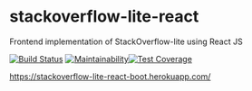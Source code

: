 # stackoverflow-lite-react

Frontend implementation of StackOverflow-lite using React JS

[![Build Status](https://travis-ci.org/anasey01/stackoverflow-lite-react.svg?branch=develop)](https://travis-ci.org/anasey01/stackoverflow-lit-react) [![Maintainability](https://api.codeclimate.com/v1/badges/3619fbc74745b2abac98/maintainability)](https://codeclimate.com/github/anasey01/stackoverflow-lite-react/maintainability)[![Test Coverage](https://api.codeclimate.com/v1/badges/3619fbc74745b2abac98/test_coverage)](https://codeclimate.com/github/anasey01/stackoverflow-lite-react/test_coverage)

https://stackoverflow-lite-react-boot.herokuapp.com/



